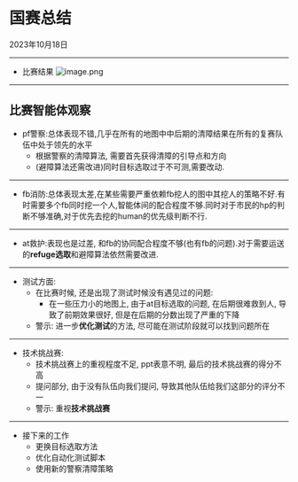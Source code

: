 #  国赛总结
 2023年10月18日
 
---
- 比赛结果
![image.png](https://jiunian-pic-1310185536.cos.ap-nanjing.myqcloud.com/picgo%2F20231018200702.png)
---
## 比赛智能体观察
- pf警察:总体表现不错,几乎在所有的地图中中后期的清障结果在所有的复赛队伍中处于领先的水平
	- 根据警察的清障算法, 需要首先获得清障的引导点和方向
	- (避障算法还需改进)同时目标选取过于不可测,需要改动.
---
- fb消防:总体表现太差,在某些需要严重依赖fb挖人的图中其挖人的策略不好.有时需要多个fb同时挖一个人,智能体间的配合程度不够.同时对于市民的hp的判断不够准确,对于优先去挖的human的优先级判断不行.
---
- at救护:表现也是过差, 和fb的协同配合程度不够(也有fb的问题).对于需要运送的**refuge选取**和避障算法依然需要改进.
---
-  测试方面: 
	- 在比赛时候, 还是出现了测试时候没有遇见过的问题:
		- 在一些压力小的地图上, 由于at目标选取的问题, 在后期很难救到人, 导致了前期效果很好, 但是在后期的分数出现了严重的下降
	- 警示: 进一步**优化测试**的方法, 尽可能在测试阶段就可以找到问题所在
---
- 技术挑战赛:
	- 技术挑战赛上的重视程度不足, ppt表意不明, 最后的技术挑战赛的得分不高
	- 提问部分, 由于没有队伍向我们提问, 导致其他队伍给我们这部分的评分不一
	- 警示: 重视**技术挑战赛**
---
- 接下来的工作
	- 更换目标选取方法
	- 优化自动化测试脚本
	- 使用新的警察清障策略